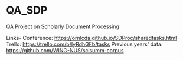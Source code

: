 # QA_SDP
QA Project on Scholarly Document Processing














Links-
Conference: https://ornlcda.github.io/SDProc/sharedtasks.html
Trello: https://trello.com/b/IyRdhGFb/tasks
Previous years' data: https://github.com/WING-NUS/scisumm-corpus
